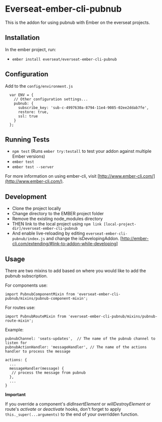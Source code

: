 # Everseat-ember-cli-pubnub

This is the addon for using pubnub with Ember on the everseat projects.

## Installation

In the ember project, run:

* `ember install everseat/everseat-ember-cli-pubnub`

## Configuration

Add to the `config/environment.js`

```
  var ENV = {
    // Other configuration settings...
    pubnub: {
      subscribe_key: 'sub-c-4997630a-8794-11e4-9085-02ee2ddab7fe',
      restore: true,
      ssl: true
    }
  };
```

## Running Tests

* `npm test` (Runs `ember try:testall` to test your addon against multiple Ember versions)
* `ember test`
* `ember test --server`

For more information on using ember-cli, visit [http://www.ember-cli.com/](http://www.ember-cli.com/).


## Development

* Clone the project locally
* Change directory to the EMBER project folder
* Remove the existing node_modules directory
* THEN link to the local project using `npm link [local-project-dir]/everseat-ember-cli-pubnub`
* And enable live-reloading by editing `everseat-ember-cli-pubnub/index.js` and change the isDevelopingAddon. [http://ember-cli.com/extending/#link-to-addon-while-developing]

## Usage

There are two mixins to add based on where you would like to add the pubnub subscription.

For components use:

`import PubnubComponentMixin from 'everseat-ember-cli-pubnub/mixins/pubnub-component-mixin';`

For routes use:

`import PubnubRouteMixin from 'everseat-ember-cli-pubnub/mixins/pubnub-route-mixin';`

Example:
```
pubnubChannel: 'seats-updates',  // The name of the pubnub channel to listen for
pubnubActionHandler: 'messageHandler', // The name of the actions handler to process the message

actions: {
  ...
  messageHandler(message) {
   // process the message from pubnub
  },
  ...
}
```

**Important**

If you override a component's *didInsertElement* or *willDestroyElement* or route's *activate* or *deactivate* hooks, don't forget to apply `this._super(...arguments)` to the end of your overridden function.
